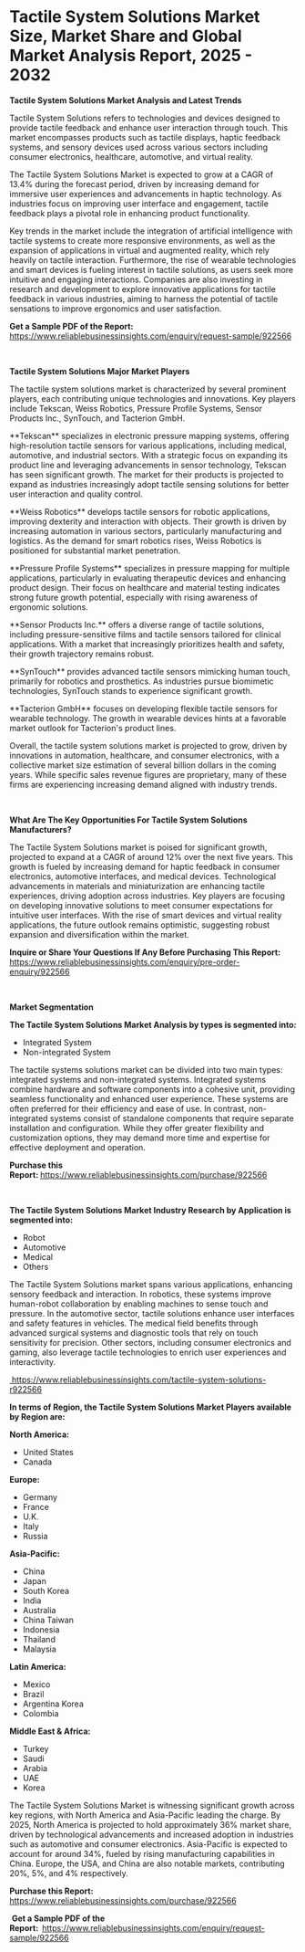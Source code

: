 <p><h1>Tactile System Solutions Market Size, Market Share and Global Market Analysis Report, 2025 - 2032</h1></p><p><strong>Tactile System Solutions Market Analysis and Latest Trends</strong></p>
<p><p>Tactile System Solutions refers to technologies and devices designed to provide tactile feedback and enhance user interaction through touch. This market encompasses products such as tactile displays, haptic feedback systems, and sensory devices used across various sectors including consumer electronics, healthcare, automotive, and virtual reality. </p><p>The Tactile System Solutions Market is expected to grow at a CAGR of 13.4% during the forecast period, driven by increasing demand for immersive user experiences and advancements in haptic technology. As industries focus on improving user interface and engagement, tactile feedback plays a pivotal role in enhancing product functionality. </p><p>Key trends in the market include the integration of artificial intelligence with tactile systems to create more responsive environments, as well as the expansion of applications in virtual and augmented reality, which rely heavily on tactile interaction. Furthermore, the rise of wearable technologies and smart devices is fueling interest in tactile solutions, as users seek more intuitive and engaging interactions. Companies are also investing in research and development to explore innovative applications for tactile feedback in various industries, aiming to harness the potential of tactile sensations to improve ergonomics and user satisfaction.</p></p>
<p><strong>Get a Sample PDF of the Report:&nbsp;</strong> <a href="https://www.reliablebusinessinsights.com/enquiry/request-sample/922566?utm_campaign=3094&utm_medium=2&utm_source=Github&utm_content=ia&utm_term=18042025&utm_id=tactile-system-solutions">https://www.reliablebusinessinsights.com/enquiry/request-sample/922566</a></p>
<p>&nbsp;</p>
<p><strong>Tactile System Solutions Major Market Players</strong></p>
<p><p>The tactile system solutions market is characterized by several prominent players, each contributing unique technologies and innovations. Key players include Tekscan, Weiss Robotics, Pressure Profile Systems, Sensor Products Inc., SynTouch, and Tacterion GmbH.</p><p>**Tekscan** specializes in electronic pressure mapping systems, offering high-resolution tactile sensors for various applications, including medical, automotive, and industrial sectors. With a strategic focus on expanding its product line and leveraging advancements in sensor technology, Tekscan has seen significant growth. The market for their products is projected to expand as industries increasingly adopt tactile sensing solutions for better user interaction and quality control.</p><p>**Weiss Robotics** develops tactile sensors for robotic applications, improving dexterity and interaction with objects. Their growth is driven by increasing automation in various sectors, particularly manufacturing and logistics. As the demand for smart robotics rises, Weiss Robotics is positioned for substantial market penetration.</p><p>**Pressure Profile Systems** specializes in pressure mapping for multiple applications, particularly in evaluating therapeutic devices and enhancing product design. Their focus on healthcare and material testing indicates strong future growth potential, especially with rising awareness of ergonomic solutions.</p><p>**Sensor Products Inc.** offers a diverse range of tactile solutions, including pressure-sensitive films and tactile sensors tailored for clinical applications. With a market that increasingly prioritizes health and safety, their growth trajectory remains robust.</p><p>**SynTouch** provides advanced tactile sensors mimicking human touch, primarily for robotics and prosthetics. As industries pursue biomimetic technologies, SynTouch stands to experience significant growth.</p><p>**Tacterion GmbH** focuses on developing flexible tactile sensors for wearable technology. The growth in wearable devices hints at a favorable market outlook for Tacterion's product lines.</p><p>Overall, the tactile system solutions market is projected to grow, driven by innovations in automation, healthcare, and consumer electronics, with a collective market size estimation of several billion dollars in the coming years. While specific sales revenue figures are proprietary, many of these firms are experiencing increasing demand aligned with industry trends.</p></p>
<p>&nbsp;</p>
<p><strong>What Are The Key Opportunities For Tactile System Solutions Manufacturers?</strong></p>
<p><p>The Tactile System Solutions market is poised for significant growth, projected to expand at a CAGR of around 12% over the next five years. This growth is fueled by increasing demand for haptic feedback in consumer electronics, automotive interfaces, and medical devices. Technological advancements in materials and miniaturization are enhancing tactile experiences, driving adoption across industries. Key players are focusing on developing innovative solutions to meet consumer expectations for intuitive user interfaces. With the rise of smart devices and virtual reality applications, the future outlook remains optimistic, suggesting robust expansion and diversification within the market.</p></p>
<p><strong>Inquire or Share Your Questions If Any Before Purchasing This Report:</strong> <a href="https://www.reliablebusinessinsights.com/enquiry/pre-order-enquiry/922566?utm_campaign=3094&utm_medium=2&utm_source=Github&utm_content=ia&utm_term=18042025&utm_id=tactile-system-solutions">https://www.reliablebusinessinsights.com/enquiry/pre-order-enquiry/922566</a></p>
<p>&nbsp;</p>
<p><strong>Market Segmentation</strong></p>
<p><strong>The Tactile System Solutions Market Analysis by types is segmented into:</strong></p>
<p><ul><li>Integrated System</li><li>Non-integrated System</li></ul></p>
<p><p>The tactile systems solutions market can be divided into two main types: integrated systems and non-integrated systems. Integrated systems combine hardware and software components into a cohesive unit, providing seamless functionality and enhanced user experience. These systems are often preferred for their efficiency and ease of use. In contrast, non-integrated systems consist of standalone components that require separate installation and configuration. While they offer greater flexibility and customization options, they may demand more time and expertise for effective deployment and operation.</p></p>
<p><strong>Purchase this Report:&nbsp;</strong><a href="https://www.reliablebusinessinsights.com/purchase/922566?utm_campaign=3094&utm_medium=2&utm_source=Github&utm_content=ia&utm_term=18042025&utm_id=tactile-system-solutions">https://www.reliablebusinessinsights.com/purchase/922566</a></p>
<p>&nbsp;</p>
<p><strong>The Tactile System Solutions Market Industry Research by Application is segmented into:</strong></p>
<p><ul><li>Robot</li><li>Automotive</li><li>Medical</li><li>Others</li></ul></p>
<p><p>The Tactile System Solutions market spans various applications, enhancing sensory feedback and interaction. In robotics, these systems improve human-robot collaboration by enabling machines to sense touch and pressure. In the automotive sector, tactile solutions enhance user interfaces and safety features in vehicles. The medical field benefits through advanced surgical systems and diagnostic tools that rely on touch sensitivity for precision. Other sectors, including consumer electronics and gaming, also leverage tactile technologies to enrich user experiences and interactivity.</p></p>
<p><a href="https://www.reliablebusinessinsights.com/tactile-system-solutions-r922566?utm_campaign=3094&utm_medium=2&utm_source=Github&utm_content=ia&utm_term=18042025&utm_id=tactile-system-solutions">&nbsp;https://www.reliablebusinessinsights.com/tactile-system-solutions-r922566</a></p>
<p><strong>In terms of Region, the Tactile System Solutions Market Players available by Region are:</strong></p>
<p>
    <p> <strong> North America: </strong>
        <ul>
            <li>United States</li>
            <li>Canada</li>
        </ul>
        </p> 
    <p> <strong> Europe: </strong>
        <ul>
            <li>Germany</li>
            <li>France</li>
            <li>U.K.</li>
            <li>Italy</li>
            <li>Russia</li>
        </ul>
        </p> 
    <p> <strong> Asia-Pacific: </strong>
        <ul>
            <li>China</li>
            <li>Japan</li>
            <li>South Korea</li>
            <li>India</li>
            <li>Australia</li>
            <li>China Taiwan</li>
            <li>Indonesia</li>
            <li>Thailand</li>
            <li>Malaysia</li>
        </ul>
        </p> 
    <p> <strong> Latin America: </strong>
        <ul>
            <li>Mexico</li>
            <li>Brazil</li>
            <li>Argentina Korea</li>
            <li>Colombia</li>
        </ul>
        </p> 
    <p> <strong> Middle East & Africa: </strong>
        <ul>
            <li>Turkey</li>
            <li>Saudi</li>
            <li>Arabia</li>
            <li>UAE</li>
            <li>Korea</li>
        </ul>
    </p>
    </p>
<p><p>The Tactile System Solutions Market is witnessing significant growth across key regions, with North America and Asia-Pacific leading the charge. By 2025, North America is projected to hold approximately 36% market share, driven by technological advancements and increased adoption in industries such as automotive and consumer electronics. Asia-Pacific is expected to account for around 34%, fueled by rising manufacturing capabilities in China. Europe, the USA, and China are also notable markets, contributing 20%, 5%, and 4% respectively.</p></p>
<p><strong>Purchase this Report: </strong><a href="https://www.reliablebusinessinsights.com/purchase/922566?utm_campaign=3094&utm_medium=2&utm_source=Github&utm_content=ia&utm_term=18042025&utm_id=tactile-system-solutions">https://www.reliablebusinessinsights.com/purchase/922566</a></p>
<p>&nbsp;<strong>Get a Sample PDF of the Report:&nbsp;&nbsp;</strong><a href="https://www.reliablebusinessinsights.com/enquiry/request-sample/922566?utm_campaign=3094&utm_medium=2&utm_source=Github&utm_content=ia&utm_term=18042025&utm_id=tactile-system-solutions">https://www.reliablebusinessinsights.com/enquiry/request-sample/922566</a></p>
<p><strong></strong></p>
<p><p></p><p></p><p></p></p>